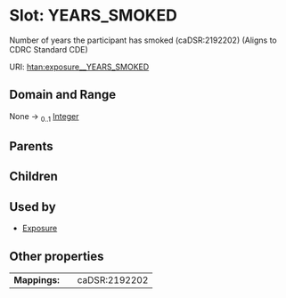 
# Slot: YEARS_SMOKED

Number of years the participant has smoked (caDSR:2192202) (Aligns to CDRC Standard CDE)

URI: [htan:exposure__YEARS_SMOKED](https://w3id.org/htan/exposure__YEARS_SMOKED)


## Domain and Range

None &#8594;  <sub>0..1</sub> [Integer](types/Integer.md)

## Parents


## Children


## Used by

 * [Exposure](Exposure.md)

## Other properties

|  |  |  |
| --- | --- | --- |
| **Mappings:** | | caDSR:2192202 |